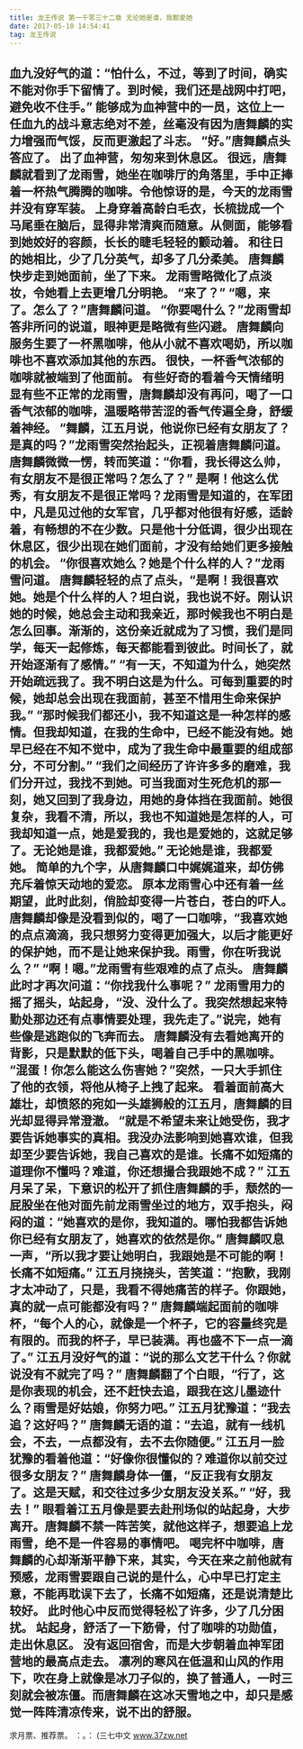 ```yaml
---
title: 龙王传说 第一千零三十二章 无论她是谁，我都爱她
date: 2017-05-10 14:54:41
tag: 龙王传说
---
```


血九没好气的道：“怕什么，不过，等到了时间，确实不能对你手下留情了。到时候，我们还是战网中打吧，避免收不住手。”
能够成为血神营中的一员，这位上一任血九的战斗意志绝对不差，丝毫没有因为唐舞麟的实力增强而气馁，反而更激起了斗志。
“好。”唐舞麟点头答应了。
出了血神营，匆匆来到休息区。
很远，唐舞麟就看到了龙雨雪，她坐在咖啡厅的角落里，手中正捧着一杯热气腾腾的咖啡。令他惊讶的是，今天的龙雨雪并没有穿军装。
上身穿着高龄白毛衣，长梳拢成一个马尾垂在脑后，显得非常清爽而随意。从侧面，能够看到她姣好的容颜，长长的睫毛轻轻的颤动着。
和往日的她相比，少了几分英气，却多了几分柔美。
唐舞麟快步走到她面前，坐了下来。
龙雨雪略微化了点淡妆，令她看上去更增几分明艳。
“来了？”
“嗯，来了。怎么了？”唐舞麟问道。
“你要喝什么？”龙雨雪却答非所问的说道，眼神更是略微有些闪避。
唐舞麟向服务生要了一杯黑咖啡，他从小就不喜欢喝奶，所以咖啡也不喜欢添加其他的东西。
很快，一杯香气浓郁的咖啡就被端到了他面前。
有些好奇的看着今天情绪明显有些不正常的龙雨雪，唐舞麟却没有再问，喝了一口香气浓郁的咖啡，温暖略带苦涩的香气传遍全身，舒缓着神经。
“舞麟，江五月说，他说你已经有女朋友了？是真的吗？”龙雨雪突然抬起头，正视着唐舞麟问道。
唐舞麟微微一愣，转而笑道：“你看，我长得这么帅，有女朋友不是很正常吗？怎么了？”
是啊！他这么优秀，有女朋友不是很正常吗？龙雨雪是知道的，在军团中，凡是见过他的女军官，几乎都对他很有好感，适龄着，有畅想的不在少数。只是他十分低调，很少出现在休息区，很少出现在她们面前，才没有给她们更多接触的机会。
“你很喜欢她么？她是个什么样的人？”龙雨雪问道。
唐舞麟轻轻的点了点头，“是啊！我很喜欢她。她是个什么样的人？坦白说，我也说不好。刚认识她的时候，她总会主动和我亲近，那时候我也不明白是怎么回事。渐渐的，这份亲近就成为了习惯，我们是同学，每天一起修炼，每天都能看到彼此。时间长了，就开始逐渐有了感情。”
“有一天，不知道为什么，她突然开始疏远我了。我不明白这是为什么。可每到重要的时候，她却总会出现在我面前，甚至不惜用生命来保护我。”
“那时候我们都还小，我不知道这是一种怎样的感情。但我却知道，在我的生命中，已经不能没有她。她早已经在不知不觉中，成为了我生命中最重要的组成部分，不可分割。”
“我们之间经历了许许多多的磨难，我们分开过，我找不到她。可当我面对生死危机的那一刻，她又回到了我身边，用她的身体挡在我面前。她很复杂，我看不清，所以，我也不知道她是怎样的人，可我却知道一点，她是爱我的，我也是爱她的，这就足够了。无论她是谁，我都爱她。”
无论她是谁，我都爱她。
简单的九个字，从唐舞麟口中娓娓道来，却仿佛充斥着惊天动地的爱恋。
原本龙雨雪心中还有着一丝期望，此时此刻，俏脸却变得一片苍白，苍白的吓人。
唐舞麟却像是没看到似的，喝了一口咖啡，“我喜欢她的点点滴滴，我只想努力变得更加强大，以后才能更好的保护她，而不是让她来保护我。雨雪，你在听我说么？”
“啊！嗯。”龙雨雪有些艰难的点了点头。
唐舞麟此时才再次问道：“你找我什么事呢？”
龙雨雪用力的摇了摇头，站起身，“没、没什么了。我突然想起来特勤处那边还有点事情要处理，我先走了。”说完，她有些像是逃跑似的飞奔而去。
唐舞麟没有去看她离开的背影，只是默默的低下头，喝着自己手中的黑咖啡。
“混蛋！你怎么能这么伤害她？”突然，一只大手抓住了他的衣领，将他从椅子上拽了起来。
看着面前高大雄壮，却愤怒的宛如一头雄狮般的江五月，唐舞麟的目光却显得异常澄澈。
“就是不希望未来让她受伤，我才要告诉她事实的真相。我没办法影响到她喜欢谁，但我却至少要告诉她，我自己喜欢的是谁。长痛不如短痛的道理你不懂吗？难道，你还想撮合我跟她不成？”
江五月呆了呆，下意识的松开了抓住唐舞麟的手，颓然的一屁股坐在他对面先前龙雨雪坐过的地方，双手抱头，闷闷的道：“她喜欢的是你，我知道的。哪怕我都告诉她你已经有女朋友了，她喜欢的依然是你。”
唐舞麟叹息一声，“所以我才要让她明白，我跟她是不可能的啊！长痛不如短痛。”
江五月挠挠头，苦笑道：“抱歉，我刚才太冲动了，只是，我看不得她痛苦的样子。你跟她，真的就一点可能都没有吗？”
唐舞麟端起面前的咖啡杯，“每个人的心，就像是一个杯子，它的容量终究是有限的。而我的杯子，早已装满。再也盛不下一点一滴了。”
江五月没好气的道：“说的那么文艺干什么？你就说没有不就完了吗？”
唐舞麟翻了个白眼，“行了，这是你表现的机会，还不赶快去追，跟我在这儿墨迹什么？雨雪是好姑娘，你努力吧。”
江五月犹豫道：“我去追？这好吗？”
唐舞麟无语的道：“去追，就有一线机会，不去，一点都没有，去不去你随便。”
江五月一脸犹豫的看着他道：“好像你很懂似的？难道你以前交过很多女朋友？”
唐舞麟身体一僵，“反正我有女朋友了。这是天赋，和交往过多少女朋友没关系。”
“好，我去！”
眼看着江五月像是要去赴刑场似的站起身，大步离开。唐舞麟不禁一阵苦笑，就他这样子，想要追上龙雨雪，绝不是一件容易的事情吧。
喝完杯中咖啡，唐舞麟的心却渐渐平静下来，其实，今天在来之前他就有预感，龙雨雪要跟自己说的是什么，心中早已打定主意，不能再耽误下去了，长痛不如短痛，还是说清楚比较好。
此时他心中反而觉得轻松了许多，少了几分困扰。
站起身，舒活了一下筋骨，付了咖啡的功勋值，走出休息区。
没有返回宿舍，而是大步朝着血神军团营地的最高点走去。
凛冽的寒风在低温和山风的作用下，吹在身上就像是冰刀子似的，换了普通人，一时三刻就会被冻僵。而唐舞麟在这冰天雪地之中，却只是感觉一阵阵清凉传来，说不出的舒服。
----------------------
求月票、推荐票。
：。：
(三七中文 www.37zw.net